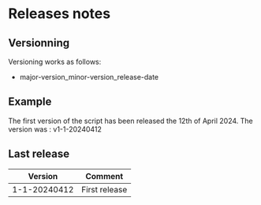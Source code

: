 # Releases notes

## Versionning 

Versioning works as follows:

- major-version_minor-version_release-date

## Example 

The first version of the script has been released the 12th of April 2024. The version was : v1-1-20240412

## Last release 

| Version | Comment |
|--|--|
| 1-1-20240412 | First release |

